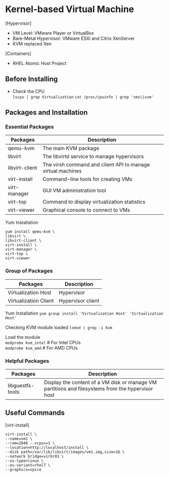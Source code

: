 # Kernel-based Virtual Machine  

[Hypervisor]

- VM Level: VMware Player or VirtualBox
- Bare-Metal Hypervisor: VMware ESXi and Citrix XenServer
- KVM replaced Xen

[Containers]
- RHEL Atomic Host Project

## Before Installing

- Check the CPU  
`lscpu | grep Virtualization`
`cat /proc/cpuinfo | grep 'vmx\|svm'`

## Packages and Installation  

### Essential Packages
Packages | Description
--- | ---
qemu-kvm | The main KVM package
libvirt | The libvirtd service to manage hypervisors
libvirt-client | The virsh command and client API to manage virtual machines
virt-install | Command-line tools for creating VMs
virt-manager | GUI VM administration tool
virt-top | Command to display virtualization statistics
virt-viewer | Graphical console to connect to VMs

Yum Installation
```
yum install qemu-kvm \
libvirt \
libvirt-client \
virt-install \
virt-manager \
virt-top \
virt-viewer
```

### Group of Packages
Packages | Description
--- | ---
Virtualization Host | Hypervisor
Virtualization Client | Hypervisor client

Yum Installation
`yum group install 'Virtualization Host' 'Virtualization Host'`

Checking KVM module loaded
`lsmod | grep -i kvm`

Load the module  
`modprobe kvm_intel` # For Intel CPUs  
`modprobe kvm_amd` # For AMD CPUs

### Helpful Packages
Packages | Description
--- | ---
libguestfs-tools | Display the content of a VM disk or manage VM partitions and filesystems from the hypervisor host  

## Useful Commands  

[virt-install]

```
virt-install \
--name=vm1 \
--ram=2048 --vcpus=1 \
--location=http://localhost/install \
--disk path=/var/lib/libvirt/images/vm1.img,size=16 \
--network bridge=virbr01 \
--os-type=linux \
--os-variant=rhel7 \
--graphics=spice
```

